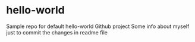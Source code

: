 # hello-world
Sample repo for default hello-world Github project
Some info about myself just to commit the changes in readme file
